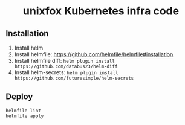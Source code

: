 <h1 align="center">unixfox Kubernetes infra code</h1>

## Installation
1. Install helm
2. Install helmfile: https://github.com/helmfile/helmfile#installation
3. Install helmfile diff: `helm plugin install https://github.com/databus23/helm-diff`
4. Install helm-secrets: `helm plugin install https://github.com/futuresimple/helm-secrets`

## Deploy
```
helmfile lint
helmfile apply
```

